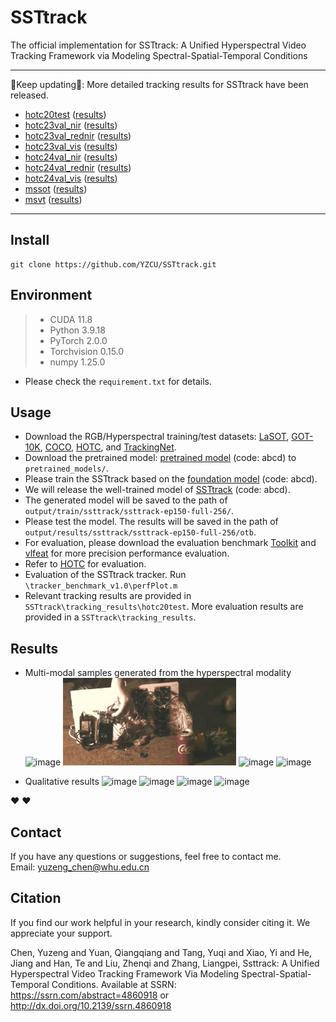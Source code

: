 # SSTtrack
The official implementation for SSTtrack: A Unified Hyperspectral Video Tracking Framework via Modeling Spectral-Spatial-Temporal Conditions


--------------------------------------------------------------------------------------
:running:Keep updating:running:: More detailed tracking results for SSTtrack have been released.
- [hotc20test](https://www.hsitracking.com/) ([results](https://github.com/YZCU/SSTtrack/tree/master/tracking_results))
- [hotc23val_nir](https://www.hsitracking.com/) ([results](https://github.com/YZCU/SSTtrack/tree/master/tracking_results))
- [hotc23val_rednir](https://www.hsitracking.com/) ([results](https://github.com/YZCU/SSTtrack/tree/master/tracking_results))
- [hotc23val_vis](https://www.hsitracking.com/) ([results](https://github.com/YZCU/SSTtrack/tree/master/tracking_results))
- [hotc24val_nir](https://www.hsitracking.com/) ([results](https://github.com/YZCU/SSTtrack/tree/master/tracking_results))
- [hotc24val_rednir](https://www.hsitracking.com/) ([results](https://github.com/YZCU/SSTtrack/tree/master/tracking_results))
- [hotc24val_vis](https://www.hsitracking.com/) ([results](https://github.com/YZCU/SSTtrack/tree/master/tracking_results))
- [mssot](https://www.sciencedirect.com/science/article/pii/S0924271623002551) ([results](https://github.com/YZCU/SSTtrack/tree/master/tracking_results))
- [msvt](https://www.sciencedirect.com/science/article/pii/S0924271621002860) ([results](https://github.com/YZCU/SSTtrack/tree/master/tracking_results))
--------------------------------------------------------------------------------------


##  Install
```
git clone https://github.com/YZCU/SSTtrack.git
```
## Environment
 > * CUDA 11.8
 > * Python 3.9.18
 > * PyTorch 2.0.0
 > * Torchvision 0.15.0
 > * numpy 1.25.0 
 - Please check the `requirement.txt` for details.

## Usage
- Download the RGB/Hyperspectral training/test datasets: [LaSOT](https://cis.temple.edu/lasot/), [GOT-10K](http://got-10k.aitestunion.com/downloads), [COCO](http://cocodataset.org), [HOTC](https://www.hsitracking.com/hot2022/), and [TrackingNet](https://tracking-net.org/#downloads).
- Download the pretrained model: [pretrained model](https://pan.baidu.com/s/19pmFUAA0Bvj0s0GP_4xccA) (code: abcd) to `pretrained_models/`.
- Please train the SSTtrack based on the [foundation model](https://pan.baidu.com/s/19pmFUAA0Bvj0s0GP_4xccA) (code: abcd).
- We will release the well-trained model of [SSTtrack](https://pan.baidu.com/s/1mNefFkZ1Z6c0PRCZVHYjEgg) (code: abcd).
- The generated model will be saved to the path of `output/train/ssttrack/ssttrack-ep150-full-256/`.
- Please test the model. The results will be saved in the path of `output/results/ssttrack/ssttrack-ep150-full-256/otb`.
- For evaluation, please download the evaluation benchmark [Toolkit](http://cvlab.hanyang.ac.kr/tracker_benchmark/) and [vlfeat](http://www.vlfeat.org/index.html) for more precision performance evaluation.
- Refer to [HOTC](https://www.hsitracking.com/hot2022/) for evaluation.
- Evaluation of the SSTtrack tracker. Run `\tracker_benchmark_v1.0\perfPlot.m`
- Relevant tracking results are provided in `SSTtrack\tracking_results\hotc20test`. More evaluation results are provided in a `SSTtrack\tracking_results`.

## Results
- Multi-modal samples generated from the hyperspectral modality
 ![image](/fig/00.gif)
 ![image](/fig/11.gif)
 ![image](/fig/22.gif)
 ![image](/fig/33.gif)

- Qualitative results
 ![image](/fig/12.jpg)
 ![image](/fig/v1.gif)
 ![image](/fig/v2.gif)
 ![image](/fig/v3.gif)

:heart:  :heart:

## Contact
If you have any questions or suggestions, feel free to contact me.  
Email: yuzeng_chen@whu.edu.cn 
 
## Citation
If you find our work helpful in your research, kindly consider citing it. We appreciate your support.

Chen, Yuzeng and Yuan, Qiangqiang and Tang, Yuqi and Xiao, Yi and He, Jiang and Han, Te and Liu, Zhenqi and Zhang, Liangpei, Ssttrack: A Unified Hyperspectral Video Tracking Framework Via Modeling Spectral-Spatial-Temporal Conditions. Available at SSRN: https://ssrn.com/abstract=4860918 or http://dx.doi.org/10.2139/ssrn.4860918

